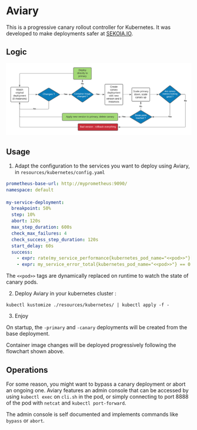 # Aviary

This is a progressive canary rollout controller for Kubernetes. It was developed to make deployments safer at [SEKOIA.IO](https://sekoia.io/).

## Logic

![flowchart of aviary](control-loop.png)

## Usage

1. Adapt the configuration to the services you want to deploy using Aviary, in `resources/kubernetes/config.yaml`

```yaml
prometheus-base-url: http://myprometheus:9090/
namespace: default

my-service-deployment:
  breakpoint: 50%
  step: 10%
  abort: 120s
  max_step_duration: 600s
  check_max_failures: 4
  check_success_step_duration: 120s
  start_delay: 60s
  success:
    - expr: rate(my_service_performance{kubernetes_pod_name="<<pod>>"}[1m]) > 500
    - expr: my_service_error_total{kubernetes_pod_name="<<pod>>"} == 0
```

The `<<pod>>` tags are dynamically replaced on runtime to watch the state of canary pods.

2. Deploy Aviary in your kubernetes cluster :

```
kubectl kustomize ./resources/kubernetes/ | kubectl apply -f -
```

3. Enjoy

On startup, the `-primary` and `-canary` deployments will be created from the base deployment.

Container image changes will be deployed progressively following the flowchart shown above.

## Operations

For some reason, you might want to bypass a canary deployment or abort an ongoing one. Aviary features an admin console that can be accessed by using `kubectl exec` on `cli.sh` in the pod, or simply connecting to port 8888 of the pod with `netcat` and `kubectl port-forward`.

The admin console is self documented and implements commands like `bypass` or `abort`.
